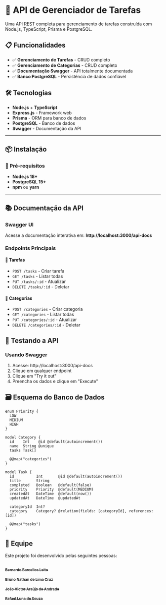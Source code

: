 # 🏥 API de Gerenciador de Tarefas

Uma API REST completa para gerenciamento de tarefas construída com Node.js, TypeScript, Prisma e PostgreSQL.

## 📋 Funcionalidades

- ✅ **Gerenciamento de Tarefas** - CRUD completo
- ✅ **Gerenciamento de Categorias** - CRUD completo
- ✅ **Documentação Swagger** - API totalmente documentada
- ✅ **Banco PostgreSQL** - Persistência de dados confiável

## 🛠️ Tecnologias

- **Node.js** + **TypeScript**
- **Express.js** - Framework web
- **Prisma** - ORM para banco de dados
- **PostgreSQL** - Banco de dados
- **Swagger** - Documentação da API

---

## 📦 Instalação

### 🔧 Pré-requisitos
- **Node.js 18+**  
- **PostgreSQL 15+**  
- **npm** ou **yarn**

---

## 📚 Documentação da API

### **Swagger UI**

Acesse a documentação interativa em:
**http://localhost:3000/api-docs**

### **Endpoints Principais**

#### 👤 **Tarefas**

- `POST /tasks` - Criar tarefa
- `GET /tasks` - Listar todas
- `PUT /tasks/:id` - Atualizar
- `DELETE /tasks/:id` - Deletar

#### 🏥 **Categorias**

- `POST /categories` - Criar categoria
- `GET /categories` - Listar todas
- `PUT /categories/:id` - Atualizar
- `DELETE /categories/:id` - Deletar

## 🧪 Testando a API

### **Usando Swagger**

1. Acesse: http://localhost:3000/api-docs
2. Clique em qualquer endpoint
3. Clique em "Try it out"
4. Preencha os dados e clique em "Execute"

## 🗃️ Esquema do Banco de Dados

```prisma
enum Priority {
  LOW
  MEDIUM
  HIGH
}

model Category {
  id    Int    @id @default(autoincrement())
  name  String @unique
  tasks Task[]

  @@map("categories")
}

model Task {
  id          Int       @id @default(autoincrement())
  title       String
  completed   Boolean   @default(false)
  priority    Priority  @default(MEDIUM)
  createdAt   DateTime  @default(now())
  updatedAt   DateTime  @updatedAt

  categoryId  Int?
  category    Category? @relation(fields: [categoryId], references: [id])

  @@map("tasks")
}
```

## 👥 Equipe

Este projeto foi desenvolvido pelas seguintes pessoas:

[<br><sub>**Bernardo Barcellos Leite**</sub><br>](https://github.com/bernardobbl)[<br><sub>**Bruno Nathan de Lima Cruz**</sub><br>](https://github.com/brunotan14)[<br><sub>**João Victor Araújo de Andrade**</sub><br>](https://github.com/Devjv10)[<br><sub>**Rafael Luna de Souza**</sub><br>](https://github.com/rafaelpb1)

